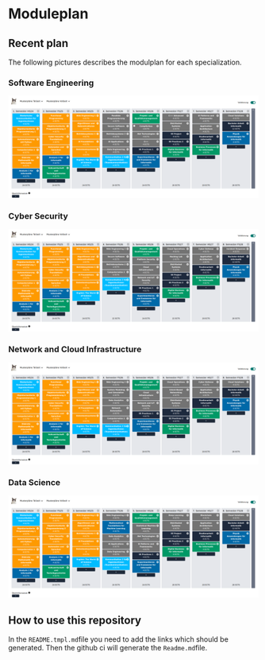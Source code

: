 # Moduleplan

## Recent plan
The following pictures describes the modulplan for each specialization.
### Software Engineering
[![cda5c1c1](screenshots/cda5c1c1.png)](https://lost.university/#/plan/RheKoI_OOP1_AutPy_CN1_DMI_An1I-FP_OOP2_CySec_AutoSpr_An2I_VwlTg-WE1_AlgDat_Bsys1_AIFo_Dbs1_EnglScience-ParProg_SecSoW_Bsys2_AIAp_DatEng_KommIng2-PmQm_CoBau_MsTe_CPl_SEP1_ExEv-CPlA_DSy_SEProj_SEP2_DigBusI-UIP_AppArch_SAI21_WI2-CldSol_BAI21_PhAI?startSemester=HS24)

### Cyber Security
[![315824f7](screenshots/315824f7.png)](https://lost.university/#/plan/RheKoI_OOP1_AutPy_CN1_DMI_An1I-FP_OOP2_CySec_AutoSpr_An2I_VwlTg-WE1_AlgDat_Bsys1_AIFo_Dbs1_EnglScience-WE2_SecSoW_Bsys2_CN2_KommIng2-PmQm_PlFSec_CldInf_NIoSec_SEP1_ExEv-CldOp_HackL_DSy_SEProj_SEP2_DigBusI-CyDef_AppArch_SAI21_WI2-IncResp_BAI21_PhAI?startSemester=HS24)

### Network and Cloud Infrastructure
[![09b133e2](screenshots/09b133e2.png)](https://lost.university/#/plan/RheKoI_OOP1_AutPy_CN1_DMI_An1I-FP_OOP2_CySec_AutoSpr_An2I_VwlTg-WE1_AlgDat_Bsys1_AIFo_Dbs1_EnglScience-WE2_SModSim_DatAna_NetAut_CN2_KommIng2-PmQm_CldInf_NIoSec_SEP1_ExEv-CldOp_IBN_DSy_SEProj_SEP2_DigBusI-CyDef_AppArch_SAI21_WI2-CldSol_BAI21_PhAI?startSemester=HS24)

### Data Science
[![6415ba5a](screenshots/6415ba5a.png)](https://lost.university/#/plan/RheKoI_OOP1_AutPy_CN1_DMI_An1I-FP_OOP2_CySec_AutoSpr_An2I_VwlTg-WE1_AlgDat_Bsys1_AIFo_Dbs1_EnglScience-WE2_MathFML_DatAna_AIAp_DatEng_KommIng2-PmQm_ML_MsTe_UIP_SEP1_ExEv-DL_DSy_SEProj_SEP2_DigBusI-BlCh_AppArch_SAI21_WI2-CldSol_BAI21_PhAI?startSemester=HS24)

## How to use this repository
In the ````README.tmpl.md````file you need to add the links which should be generated. Then the github ci will generate the ````Readme.md````file.
